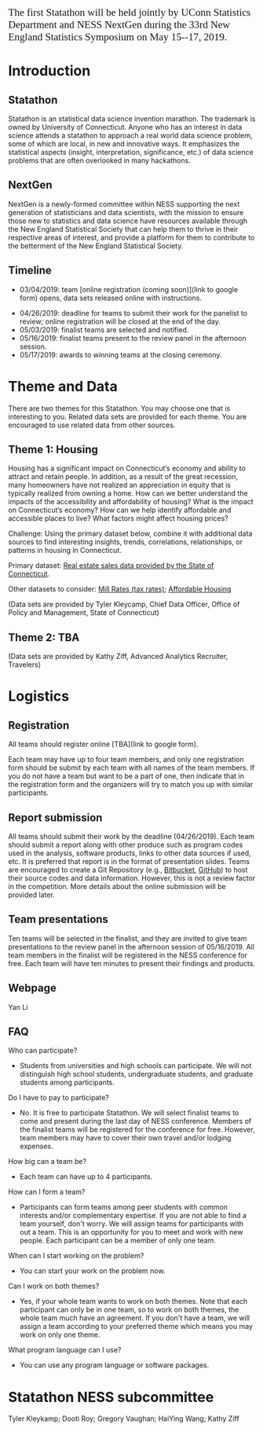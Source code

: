 <!-- --- -->
<!-- title: "Strategic Plan for Statathon 2019" -->
<!-- author: "Statathon<sup>TM</sup> 2019 Committee" -->
<!-- date: "May 15-17, 2019" -->
<!-- output: html_document -->
<!-- --- -->

<span style="font-family:Papyrus; font-size:1.5em;">
The first Statathon will be held jointly by UConn Statistics Department and NESS NextGen during the 33rd New England Statistics Symposium on May 15--17, 2019. 
</span>

# Introduction

## Statathon
   
Statathon is an statistical data science invention marathon. 
The trademark is owned by University of Connecticut. Anyone who has an
interest in data science attends a statathon to approach a real world data science problem, some of which are local, in new and innovative ways.
It emphasizes the statistical aspects (insight, interpretation, significance,
etc.) of data science problems that are often overlooked in many hackathons.

## NextGen

NextGen is a newly-formed committee within NESS supporting the next generation of statisticians and data scientists, with the mission to ensure those new to statistics and data science have resources available through the New England Statistical Society that can help them to thrive in their respective areas of interest, and provide a platform for them to contribute to the betterment of the New England Statistical Society.

## Timeline

* 03/04/2019: team [online registration (coming soon)](link to google form) opens, data sets released online with instructions.
<!-- , and teams start to work to find solutions.  -->
* 04/26/2019: deadline for teams to submit their work for the panelist to review; online registration will be closed at the end of the day.
* 05/03/2019: finalist teams are selected and notified.
* 05/16/2019: finalist teams present to the review panel in the afternoon session.
* 05/17/2019: awards to winning teams at the closing ceremony.
 <!-- (We need to decide whether all participating teams will present or we pre-select a finalist to come and present. We plant to let the Statathon participants to attend the NESS for free, so we need an idea about the number of people in order to prepare for food.) -->

# Theme and Data

There are two themes for this Statathon. You may choose one that is interesting to you. Related data sets are provided for each theme. You are encouraged to use related data from other sources. 

<!-- ## 1. Population and Migration -->
<!-- There are a variety of data source that depict the population of Connecticut and various migration trends both in and out of the state. Often these data do not paint the complete picture of Connecticut’s population and migration trends. Beyond simply understanding migration trends, what else might be influencing people to stay, leave, or move to Connecticut? What is the impact, either positive or negative of these changes? -->

## Theme 1: Housing
<!-- Access to affordable housing has a significant impact on Connecticut’s economy and ability to attract and retain people. In addition, as a result of the great recession, many homeowners have not realized an appreciation in equity that is typically realized from owning a home. How can we better understand the impacts of the accessibility and affordability of housing? What is the impact on Connecticut’s economy? How can we help identify affordable and accessible places to live? -->

Housing has a significant impact on Connecticut’s economy and ability to attract and retain people. In addition, as a result of the great recession, many homeowners have not realized an appreciation in equity that is typically realized from owning a home. How can we better understand the impacts of the accessibility and affordability of housing? What is the impact on Connecticut’s economy? How can we help identify affordable and accessible places to live? What factors might affect housing prices? 

Challenge: Using the primary dataset below, combine it with additional data sources to find interesting insights, trends, correlations, relationships, or patterns in housing in Connecticut.

Primary dataset: [Real estate sales data provided by the State of Connecticut](https://data.ct.gov/Housing-and-Development/Real-Estate-Sales-2001-2016/5mzw-sjtu).

Other datasets to consider:
[Mill Rates (tax rates)](https://data.ct.gov/browse?tags=mill+rates); 
[Affordable Housing](https://data.ct.gov/Housing-and-Development/Affordable-Housing-by-Town-2011-Present/3udy-56vi)

(Data sets are provided by Tyler Kleycamp, Chief Data Officer, Office of Policy and Management, State of Connecticut)

## Theme 2: TBA

(Data sets are provided by Kathy Ziff, Advanced Analytics Recruiter, Travelers)

# Logistics

## Registration 

All teams should register online [TBA](link to google form). 
<!-- Online; to be developed similar to the conference pages or use Google Form. -->
Each team may have up to four team members, and only one registration form should be submit by each team with all names of the team members. 
If you do not have a team but want to be a part of one, then indicate that in the registration form and the organizers will try to match you up with similar participants. 
<!-- (WHY: we need to ask their theme preference in registration in order to match teams. Another option is to provide a forum for participants to share their information and form their teams. I am not sure if this has technical difficult or has any privacy issue or not.) -->

## Report submission

All teams should submit their work by the deadline (04/26/2019). 
Each team should submit a report along with other produce such as program codes used in the analysis, software products, links to other data sources if used, etc. It is preferred that report is in the format of presentation slides. Teams are encouraged to create a Git Repository (e.g., [Bitbucket](bitbucket.org), [GitHub](github.com)) to host their source codes and data information. However, this is not a review factor in the competition. More details about the online submission will be provided later.

## Team presentations

Ten teams will be selected in the finalist, and they are invited to give team presentations to the review panel in the afternoon session of 05/16/2019. All team members in the finalist will be registered in the NESS conference for free. Each team will have ten minutes to present their findings and products. 

## Webpage

Yan Li

<!-- ## Mentors -->

<!-- We may need to provide help or answer questions for teams during the Statathon. If so, we need to form a mentor team -->

<!-- ## Rule of Conduct: -->

<!-- TBD -->

<!-- ## Judges -->

<!-- We need to identify a review panel once the timeline and Logistic are set. -->

<!-- - UConn Entrepreneurship? -->
<!-- - Industry -->
<!-- - Government -->
<!-- - Data provider -->
<!-- - Sponsor -->
<!-- - Jeremy Titelbaum? -->

<!-- ## Budget -->

<!-- - Food for all registered participants or finalist. -->
<!-- - Discount or free ticket for short course to the finalist? -->

## FAQ

Who can participate?

* Students from universities and high schools can participate. We will not distinguish high school students, undergraduate students, and graduate students among participants. 

Do I have to pay to participate?

* No. It is free to participate Statathon. We will select finalist teams to come and present during the last day of NESS conference.  Members of the finalist teams will be registered for the conference for free. However, team members may have to cover their own travel and/or lodging expenses. 

How big can a team be?

* Each team can have up to 4 participants. 

How can I form a team?

* Participants can form teams among peer students with common interests and/or complementary expertise. If you are not able to find a team yourself, don't worry. We will assign teams for participants with out a team. This is an opportunity for you to meet and work with new people. Each participant can be a member of only one team.

When can I start working on the problem?

* You can start your work on the problem now. 

Can I work on both themes?

* Yes, if your whole team wants to work on both themes. Note that each participant can only be in one team, so to work on both themes, the whole team much have an agreement. If you don't have a team, we will assign a team according to your preferred theme which means you may work on only one theme. 
<!-- It is recommended that each team focuses on one theme to obtain the best  -->

What program language can I use?

* You can use any program language or software packages. 

# Statathon NESS subcommittee

 Tyler Kleykamp; Dooti Roy; Gregory Vaughan; HaiYing Wang; Kathy Ziff

